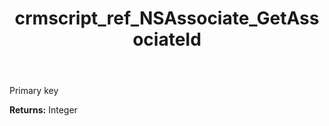 ﻿---
title: crmscript_ref_NSAssociate_GetAssociateId
description: Integer NSAssociate.GetAssociateId()
intellisense: NSAssociate.GetAssociateId
keywords: NSAssociate, GetAssociateId
so.topic: reference
---

Primary key

**Returns:** Integer


